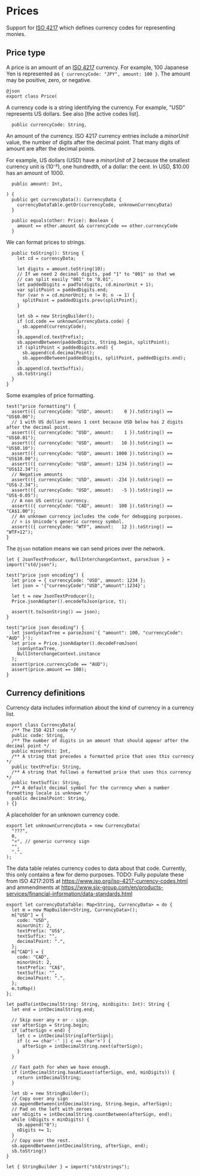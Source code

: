 # Prices

Support for [ISO 4217] which defines currency codes for representing monies.

## Price type

A price is an amount of an [ISO 4217] currency. For example, 100 Japanese Yen
is represented as `{ currencyCode: "JPY", amount: 100 }`.
The amount may be positive, zero, or negative.

    @json
    export class Price(

A currency code is a string identifying the currency.
For example, "USD" represents US dollars.
See also [the active codes list].

      public currencyCode: String,

An amount of the currency.
ISO 4217 currency entries include a *minorUnit* value, the number of digits
after the decimal point. That many digits of amount are after the decimal points.

For example, US dollars (USD) have a *minorUnit* of 2 because the smallest
currency unit is (10⁻²), one hundredth, of a dollar: the cent.
In USD, $10.00 has an amount of 1000.

      public amount: Int,

    ) {
      public get currencyData(): CurrencyData {
        currencyDataTable.getOr(currencyCode, unknownCurrencyData)
      }

      public equals(other: Price): Boolean {
        amount == other.amount && currencyCode == other.currencyCode
      }

We can format prices to strings.

      public toString(): String {
        let cd = currencyData;

        let digits = amount.toString(10);
        // If we need 2 decimal digits, pad "1" to "001" so that we
        // can split easily "001" to "0.01".
        let paddedDigits = padTo(digits, cd.minorUnit + 1);
        var splitPoint = paddedDigits.end;
        for (var n = cd.minorUnit; n != 0; n -= 1) {
          splitPoint = paddedDigits.prev(splitPoint);
        }

        let sb = new StringBuilder();
        if (cd.code == unknownCurrencyData.code) {
          sb.append(currencyCode);
        }
        sb.append(cd.textPrefix);
        sb.appendBetween(paddedDigits, String.begin, splitPoint);
        if (splitPoint < paddedDigits.end) {
          sb.append(cd.decimalPoint);
          sb.appendBetween(paddedDigits, splitPoint, paddedDigits.end);
        }
        sb.append(cd.textSuffix);
        sb.toString()
      }
    }

Some examples of price formatting.

    test("price formatting") {
      assert(({ currencyCode: "USD", amount:    0 }).toString() == "US$0.00");
      // 1 with US dollars means 1 cent because USD below has 2 digits after the decimal point.
      assert(({ currencyCode: "USD", amount:    1 }).toString() == "US$0.01");
      assert(({ currencyCode: "USD", amount:   10 }).toString() == "US$0.10");
      assert(({ currencyCode: "USD", amount: 1000 }).toString() == "US$10.00");
      assert(({ currencyCode: "USD", amount: 1234 }).toString() == "US$12.34");
      // Negative amounts
      assert(({ currencyCode: "USD", amount: -234 }).toString() == "US$-2.34");
      assert(({ currencyCode: "USD", amount:   -5 }).toString() == "US$-0.05");
      // A non US centric currency.
      assert(({ currencyCode: "CAD", amount:  100 }).toString() == "CA$1.00");
      // An unknown currency includes the code for debugging purposes.
      // ¤ is Unicode's generic currency symbol.
      assert(({ currencyCode: "WTF", amount:   12 }).toString() == "WTF¤12");
    }

The `@json` notation means we can send prices over the network.

    let { JsonTextProducer, NullInterchangeContext, parseJson } = import("std/json");

    test("price json encoding") {
      let price = { currencyCode: "USD", amount: 1234 };
      let json = '{"currencyCode":"USD","amount":1234}';

      let t = new JsonTextProducer();
      Price.jsonAdapter().encodeToJson(price, t);

      assert(t.toJsonString() == json);
    }

    test("price json decoding") {
      let jsonSyntaxTree = parseJson('{ "amount": 100, "currencyCode": "AUD" }');
      let price = Price.jsonAdapter().decodeFromJson(
        jsonSyntaxTree,
        NullInterchangeContext.instance
      );
      assert(price.currencyCode == "AUD");
      assert(price.amount == 100);
    }


## Currency definitions

Currency data includes information about the kind of currency in a currency list.

    export class CurrencyData(
      /** The ISO 4217 code */
      public code: String,
      /** The number of digits in an amount that should appear after the decimal point */
      public minorUnit: Int,
      /** A string that precedes a formatted price that uses this currency */
      public textPrefix: String,
      /** A string that follows a formatted price that uses this currency */
      public textSuffix: String,
      /** A default decimal symbol for the currency when a number formatting locale is unknown */
      public decimalPoint: String,
    ) {}

A placeholder for an unknown currency code.

    export let unknownCurrencyData = new CurrencyData(
      "???",
      0,
      "¤", // generic currency sign
      "",
      ".",
    );

The data table relates currency codes to data about that code.
Currently, this only contains a few for demo purposes.
TODO: Fully populate these from ISO 4217:2015 at
https://www.iso.org/iso-4217-currency-codes.html and ammendments at
https://www.six-group.com/en/products-services/financial-information/data-standards.html

    export let currencyDataTable: Map<String, CurrencyData> = do {
      let m = new MapBuilder<String, CurrencyData>();
      m["USD"] = {
        code: "USD",
        minorUnit: 2,
        textPrefix: "US$",
        textSuffix: "",
        decimalPoint: ".",
      };
      m["CAD"] = {
        code: "CAD",
        minorUnit: 2,
        textPrefix: "CA$",
        textSuffix: "",
        decimalPoint: ".",
      };
      m.toMap()
    };

    let padTo(intDecimalString: String, minDigits: Int): String {
      let end = intDecimalString.end;

      // Skip over any + or - sign.
      var afterSign = String.begin;
      if (afterSign < end) {
        let c = intDecimalString[afterSign];
        if (c == char'-' || c == char'+') {
          afterSign = intDecimalString.next(afterSign);
        }
      }

      // Fast path for when we have enough.
      if (intDecimalString.hasAtLeast(afterSign, end, minDigits)) {
        return intDecimalString;
      }

      let sb = new StringBuilder();
      // Copy over any sign
      sb.appendBetween(intDecimalString, String.begin, afterSign);
      // Pad on the left with zeroes
      var nDigits = intDecimalString.countBetween(afterSign, end);
      while (nDigits < minDigits) {
        sb.append("0");
        nDigits += 1;
      }
      // Copy over the rest.
      sb.appendBetween(intDecimalString, afterSign, end);
      sb.toString()
    }

    let { StringBuilder } = import("std/strings");

[ISO 4217]: https://en.wikipedia.org/wiki/ISO_4217
[active codes list]: https://en.wikipedia.org/wiki/ISO_4217#Active_codes_%28list_one%29
